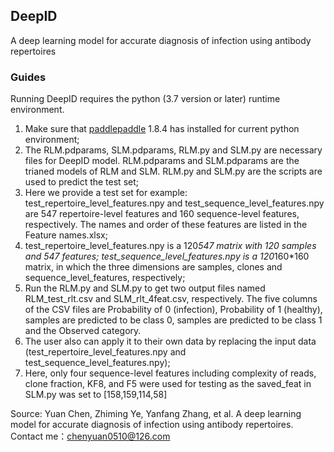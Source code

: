 ## DeepID
A deep learning model for accurate diagnosis of infection using antibody repertoires

### Guides
Running DeepID requires the python (3.7 version or later) runtime environment.
1) Make sure that [paddlepaddle](https://github.com/paddlepaddle/paddle) 1.8.4 has installed for current python environment; 
2) The RLM.pdparams, SLM.pdparams, RLM.py and SLM.py are necessary files for DeepID model. RLM.pdparams and SLM.pdparams are the trianed models of RLM and SLM. RLM.py and SLM.py are the scripts are used to predict the test set;
3) Here we provide a test set for example: test_repertoire_level_features.npy and test_sequence_level_features.npy are 547 repertoire-level features and  160 sequence-level features, respectively. The names and order of these features are listed in the Feature names.xlsx;
4) test_repertoire_level_features.npy is a 120*547 matrix with 120 samples and 547 features; test_sequence_level_features.npy is a 120*160*160 matrix, in which the three dimensions are samples, clones and sequence_level_features, respectively;
5) Run the RLM.py and SLM.py to get two output files named RLM_test_rlt.csv and SLM_rlt_4feat.csv, respectively. The five columns of the CSV files are Probability of 0 (infection), Probability of 1 (healthy), samples are predicted to be class 0, samples are predicted to be class 1 and the Observed category.
6) The user also can apply it to their own data by replacing the input data (test_repertoire_level_features.npy and test_sequence_level_features.npy);
7) Here, only four sequence-level features including complexity of reads, clone fraction, KF8, and F5 were used for testing as the saved_feat in SLM.py was set to [158,159,114,58] 
    
Source: 
Yuan Chen, Zhiming Ye, Yanfang Zhang, et al. A deep learning model for accurate diagnosis of infection using antibody repertoires.
Contact me：chenyuan0510@126.com

